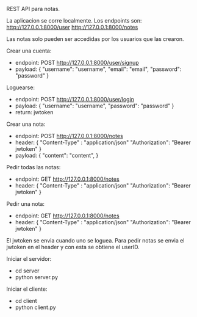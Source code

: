 
REST API para notas.

La aplicacion se corre localmente. Los endpoints son:
http://127.0.0.1:8000/user
http://127.0.0.1:8000/notes

Las notas solo pueden ser accedidas por los usuarios que las crearon.

Crear una cuenta:
- endpoint: POST http://127.0.0.1:8000/user/signup
- payload: {
            "username": "username", 
            "email": "email",
            "password": "password"
            }

Loguearse:
- endpoint: POST http://127.0.0.1:8000/user/login
- payload: {
            "username": "username", 
            "password": "password"
            }
- return: jwtoken

Crear una nota:
- endpoint: POST http://127.0.0.1:8000/notes
- header: {
            "Content-Type" : "application/json"
            "Authorization": "Bearer jwtoken"
            }
- payload: {
            "content": "content", 
            }

Pedir todas las notas:
- endpoint: GET http://127.0.0.1:8000/notes
- header: {
            "Content-Type" : "application/json"
            "Authorization": "Bearer jwtoken"
            }

Pedir una nota:
- endpoint: GET http://127.0.0.1:8000/notes
- header: {
            "Content-Type" : "application/json"
            "Authorization": "Bearer jwtoken"
            }

El jwtoken se envia cuando uno se loguea. 
Para pedir notas se envia el jwtoken en el header y con esta se obtiene el userID.

Iniciar el servidor:
- cd server
- python server.py

Iniciar el cliente:
- cd client
- python client.py
